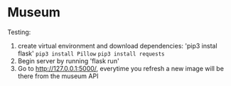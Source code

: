 # Museum

Testing:
1. create virtual environment and download dependencies:
    'pip3 instal flask'
    `pip3 install Pillow`
    `pip3 install requests`
2. Begin server by running 'flask run'
3. Go to http://127.0.0.1:5000/, everytime you refresh a new image will be there from the museum API

